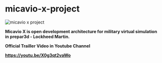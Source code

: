 # micavio-x-project

![micavio x project](https://user-images.githubusercontent.com/98597119/156773269-69c6b0b8-6de2-4227-a27f-40780f6df30c.png)

<b>Micavio X is open development architecture for military virtual simulation in prepar3d - Lockheed Martin.

Official Trailler Video in Youtube Channel

https://youtu.be/X0g3qt2vaWo
